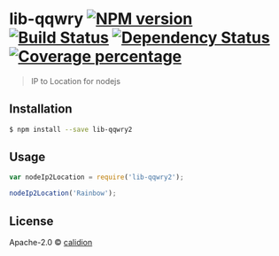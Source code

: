 # lib-qqwry [![NPM version][npm-image]][npm-url] [![Build Status][travis-image]][travis-url] [![Dependency Status][daviddm-image]][daviddm-url] [![Coverage percentage][coveralls-image]][coveralls-url]
> IP to Location for nodejs

## Installation

```sh
$ npm install --save lib-qqwry2
```

## Usage

```js
var nodeIp2Location = require('lib-qqwry2');

nodeIp2Location('Rainbow');
```
## License

Apache-2.0 © [calidion]()


[npm-image]: https://badge.fury.io/js/lib-qqwry.svg
[npm-url]: https://npmjs.org/package/lib-qqwry
[travis-image]: https://travis-ci.org/calidion/lib-qqwry.svg?branch=master
[travis-url]: https://travis-ci.org/calidion/lib-qqwry
[daviddm-image]: https://david-dm.org/calidion/lib-qqwry.svg?theme=shields.io
[daviddm-url]: https://david-dm.org/calidion/lib-qqwry
[coveralls-image]: https://coveralls.io/repos/calidion/lib-qqwry/badge.svg
[coveralls-url]: https://coveralls.io/r/calidion/lib-qqwry

